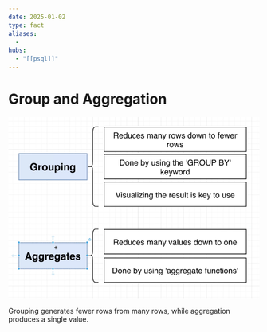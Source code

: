 ```yaml
---
date: 2025-01-02
type: fact
aliases:
  -
hubs:
  - "[[psql]]"
---
```


# Group and Aggregation

![group-and-aggregation.png](../../assets/imgs/group-and-aggregation.png)

Grouping generates fewer rows from many rows, while aggregation produces a single value.

